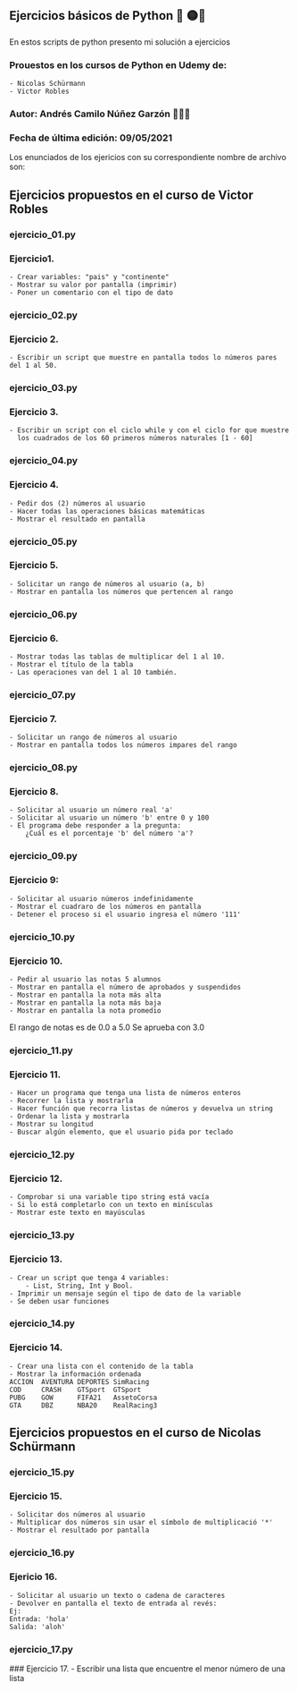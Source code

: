## Ejercicios básicos de Python 🐍 🟡🔵

En estos scripts de python presento mi solución a ejercicios
### Prouestos en los cursos de Python en Udemy de:
    - Nicolas Schürmann
    - Victor Robles

### Autor: Andrés Camilo Núñez Garzón 👨🏽‍💻
### Fecha de última edición: 09/05/2021

Los enunciados de los ejericios con su correspondiente nombre de archivo son:

## Ejercicios propuestos en el curso de Victor Robles

### ejercicio_01.py
### Ejercicio1.
    - Crear variables: "pais" y "continente"
    - Mostrar su valor por pantalla (imprimir)
    - Poner un comentario con el tipo de dato

### ejercicio_02.py
### Ejercicio 2.
    - Escribir un script que muestre en pantalla todos lo números pares del 1 al 50.

### ejercicio_03.py
### Ejercicio 3.
    - Escribir un script con el ciclo while y con el ciclo for que muestre
      los cuadrados de los 60 primeros números naturales [1 - 60]

### ejercicio_04.py
### Ejercicio 4.
    - Pedir dos (2) números al usuario
    - Hacer todas las operaciones básicas matemáticas
    - Mostrar el resultado en pantalla

### ejercicio_05.py
### Ejercicio 5.
    - Solicitar un rango de números al usuario (a, b)
    - Mostrar en pantalla los números que pertencen al rango

### ejercicio_06.py
### Ejercicio 6.
    - Mostrar todas las tablas de multiplicar del 1 al 10.
    - Mostrar el título de la tabla
    - Las operaciones van del 1 al 10 también.

### ejercicio_07.py
### Ejercicio 7.
    - Solicitar un rango de números al usuario
    - Mostrar en pantalla todos los números impares del rango

### ejercicio_08.py
### Ejercicio 8.
    - Solicitar al usuario un número real 'a'
    - Solicitar al usuario un número 'b' entre 0 y 100
    - El programa debe responder a la pregunta:
        ¿Cuál es el porcentaje 'b' del número 'a'?

### ejercicio_09.py
### Ejercicio 9:
    - Solicitar al usuario números indefinidamente
    - Mostrar el cuadraro de los números en pantalla
    - Detener el proceso si el usuario ingresa el número '111'

### ejercicio_10.py
### Ejercicio 10.
    - Pedir al usuario las notas 5 alumnos
    - Mostrar en pantalla el número de aprobados y suspendidos
    - Mostrar en pantalla la nota más alta
    - Mostrar en pantalla la nota más baja
    - Mostrar en pantalla la nota promedio
El rango de  notas es de 0.0 a 5.0
Se aprueba con 3.0

### ejercicio_11.py
### Ejercicio 11.
    - Hacer un programa que tenga una lista de números enteros
    - Recorrer la lista y mostrarla
    - Hacer función que recorra listas de números y devuelva un string
    - Ordenar la lista y mostrarla
    - Mostrar su longitud
    - Buscar algún elemento, que el usuario pida por teclado

### ejercicio_12.py
### Ejercicio 12.
    - Comprobar si una variable tipo string está vacía
    - Si lo está completarlo con un texto en minísculas
    - Mostrar este texto en mayúsculas

### ejercicio_13.py
### Ejercicio 13.
    - Crear un script que tenga 4 variables:
        - List, String, Int y Bool.
    - Imprimir un mensaje según el tipo de dato de la variable
    - Se deben usar funciones

### ejercicio_14.py
### Ejercicio 14.
    - Crear una lista con el contenido de la tabla
    - Mostrar la información ordenada
    ACCION  AVENTURA DEPORTES SimRacing
    COD     CRASH    GTSport  GTSport
    PUBG    GOW      FIFA21   AssetoCorsa
    GTA     DBZ      NBA20    RealRacing3

## Ejercicios propuestos en el curso de Nicolas Schürmann

### ejercicio_15.py
### Ejercicio 15.
    - Solicitar dos números al usuario
    - Multiplicar dos números sin usar el símbolo de multiplicació '*'
    - Mostrar el resultado por pantalla

### ejercicio_16.py
### Ejericio 16.
    - Solicitar al usuario un texto o cadena de caracteres
    - Devolver en pantalla el texto de entrada al revés:
    Ej:
    Entrada: 'hola'
    Salida: 'aloh'

### ejercicio_17.py
### Ejercicio 17.
    - Escribir una lista que encuentre el menor número de una lista